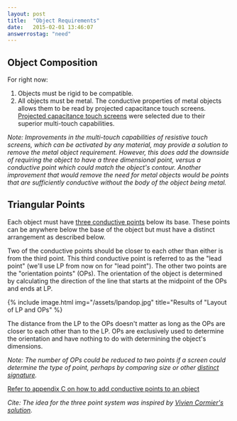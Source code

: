 ```yaml
---
layout: post
title:  "Object Requirements"
date:   2015-02-01 13:46:07
answerrostag: "need"
---
```


## Object Composition

For right now:

1. Objects must be rigid to be compatible.
2. All objects must be metal. The conductive properties of metal objects allows them to be read by projected capacitance touch screens. [Projected capacitance touch screens](http://liatris.org/2015/02/01/12/) were selected due to their superior multi-touch capabilities.

*Note: Improvements in the multi-touch capabilities of resistive touch screens, which can be activated by any material, may provide a solution to remove the metal object requirement.  However, this does add the downside of requiring the object to have a three dimensional point, versus a conductive point which could match the object's contour. Another improvement that would remove the need for metal objects would be points that are sufficiently conductive without the body of the object being metal.*

## Triangular Points

Each object must have [three conductive points](http://liatris.org/2015/02/01/14/) below its base. These points can be anywhere below the base of the object but must have a distinct arrangement as described below.

Two of the conductive points should be closer to each other than either is from the third point. This third conductive point is referred to as the "lead point" (we'll use LP from now on for "lead point").  The other two points are the "orientation points" (OPs). The orientation of the object is determined by calculating the direction of the line that starts at the midpoint of the OPs and ends at LP.

{% include image.html img="/assets/lpandop.jpg" title="Results of "Layout of LP and OPs" %}

The distance from the LP to the OPs doesn't matter as long as the OPs are closer to each other than to the LP. OPs are exclusively used to determine the orientation and have nothing to do with determining the object's dimensions.

*Note: The number of OPs could be reduced to two points if a screen could determine the type of point, perhaps by comparing size or other [distinct signature](http://liatris.org/2015/02/01/11/).*

[Refer to appendix C on how to add conductive points to an object](http://liatris.org/2015/02/01/14/)

*Cite: The idea for the three point system was inspired by [Vivien Cormier's solution](https://github.com/VivienCormier/IOSTangibleDetector).*

